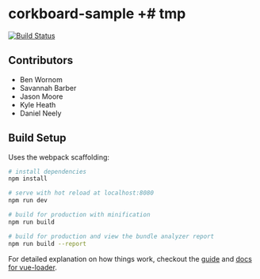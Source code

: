 # corkboard-sample		+# tmp

[![Build Status](https://travis-ci.org/acstech/corkboard-sample.svg?branch=master)](https://travis-ci.org/acstech/corkboard-sample)

## Contributors		

* Ben Wornom		
* Savannah Barber		
* Jason Moore		
* Kyle Heath		
* Daniel Neely

## Build Setup

Uses the webpack scaffolding:

``` bash
# install dependencies
npm install

# serve with hot reload at localhost:8080
npm run dev

# build for production with minification
npm run build

# build for production and view the bundle analyzer report
npm run build --report
```

For detailed explanation on how things work, checkout the [guide](http://vuejs-templates.github.io/webpack/) and [docs for vue-loader](http://vuejs.github.io/vue-loader).
